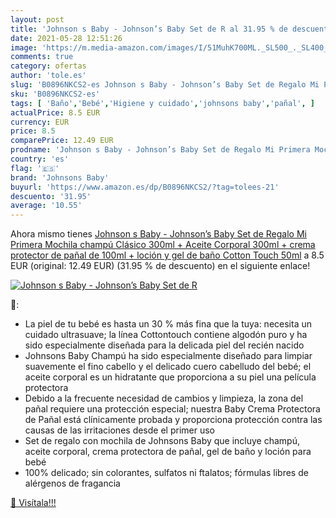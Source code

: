 ```yaml
---
layout: post
title: 'Johnson s Baby - Johnson’s Baby Set de R al 31.95 % de descuento'
date: 2021-05-28 12:51:26
image: 'https://m.media-amazon.com/images/I/51MuhK700ML._SL500_._SL400_.jpg'
comments: true
category: ofertas
author: 'tole.es'
slug: 'B0896NKCS2-es Johnson s Baby - Johnson’s Baby Set de Regalo Mi Primera...'
sku: 'B0896NKCS2-es'
tags: [ 'Baño','Bebé','Higiene y cuidado','johnsons baby','pañal', ]
actualPrice: 8.5 EUR
currency: EUR
price: 8.5
comparePrice: 12.49 EUR
prodname: 'Johnson s Baby - Johnson’s Baby Set de Regalo Mi Primera Mochila  champú Clásico 300ml + Aceite Corporal 300ml + crema protector de pañal de 100ml + loción y gel de baño Cotton Touch 50ml'
country: 'es'
flag: '🇪🇸'
brand: 'Johnsons Baby'
buyurl: 'https://www.amazon.es/dp/B0896NKCS2/?tag=tolees-21'
descuento: '31.95'
average: '10.55'
---
```


Ahora mismo tienes [Johnson s Baby - Johnson’s Baby Set de Regalo Mi Primera Mochila  champú Clásico 300ml + Aceite Corporal 300ml + crema protector de pañal de 100ml + loción y gel de baño Cotton Touch 50ml](https://www.amazon.es/dp/B0896NKCS2/?tag=tolees-21) a 8.5 EUR (original: 12.49 EUR) (31.95 %  de descuento) en el siguiente enlace!

[![Johnson s Baby - Johnson’s Baby Set de R](https://m.media-amazon.com/images/I/51MuhK700ML._SL500_._SL400_.jpg)](https://www.amazon.es/dp/B0896NKCS2/?tag=tolees-21)

🔎:

- La piel de tu bebé es hasta un 30 % más fina que la tuya: necesita un cuidado ultrasuave; la línea Cottontouch contiene algodón puro y ha sido especialmente diseñada para la delicada piel del recién nacido
- Johnsons Baby Champú ha sido especialmente diseñado para limpiar suavemente el fino cabello y el delicado cuero cabelludo del bebé; el aceite corporal es un hidratante que proporciona a su piel una película protectora
- Debido a la frecuente necesidad de cambios y limpieza, la zona del pañal requiere una protección especial; nuestra Baby Crema Protectora de Pañal está clínicamente probada y proporciona protección contra las causas de las irritaciones desde el primer uso
- Set de regalo con mochila de Johnsons Baby que incluye champú, aceite corporal, crema protectora de pañal, gel de baño y loción para bebé
- 100% delicado; sin colorantes, sulfatos ni ftalatos; fórmulas libres de alérgenos de fragancia

[🛒 Visítala!!!](https://www.amazon.es/dp/B0896NKCS2/?tag=tolees-21)

